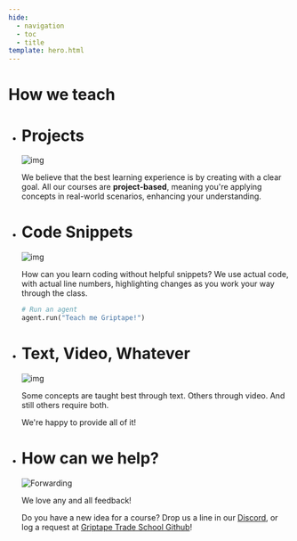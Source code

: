 ```yaml
---
hide:
  - navigation
  - toc
  - title
template: hero.html
---
```

# How we teach
<div class="grid cards-flat" markdown>

-   # Projects

    ![img](assets/img/illustrations/review2.png)
    
    We believe that the best learning experience is by creating with a clear goal. All our courses are **project-based**, meaning you're applying concepts in real-world scenarios, enhancing your understanding. 
    
-   # Code Snippets
      
    ![img](assets/img/illustrations/workingman2.png)

    How can you learn coding without helpful snippets? We use actual code, with actual line numbers, highlighting changes as you work your way through the class.

    ```python linenums="1"
    # Run an agent
    agent.run("Teach me Griptape!")
    ```

-   # Text, Video, Whatever

    ![img](assets/img/illustrations/videocall2.png)

    Some concepts are taught best through text. Others through video. And still others require both.
    
    We're happy to provide all of it!
    
-   # How can we help?  
  
    ![Forwarding](assets/img/illustrations/mail2.png)
    
    We love any and all feedback!

    Do you have a new idea for a course? Drop us a line in our [Discord](https://discord.gg/gnWRz88eym), or log a request at [Griptape Trade School Github](https://github.com/griptape-ai/griptape-trade-school)!

</div>
